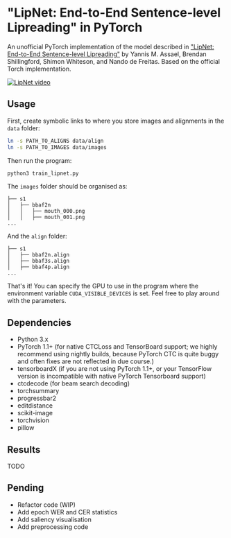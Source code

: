 # "LipNet: End-to-End Sentence-level Lipreading" in PyTorch
An unofficial PyTorch implementation of the model described in ["LipNet: End-to-End Sentence-level Lipreading"](https://arxiv.org/abs/1611.01599) by Yannis M. Assael, Brendan Shillingford, Shimon Whiteson, and Nando de Freitas. Based on the official Torch implementation.

[![LipNet video](https://img.youtube.com/vi/fa5QGremQf8/0.jpg)](https://www.youtube.com/watch?v=fa5QGremQf8)

## Usage
First, create symbolic links to where you store images and alignments in the `data` folder:

```bash
ln -s PATH_TO_ALIGNS data/align
ln -s PATH_TO_IMAGES data/images
```

Then run the program:

```bash
python3 train_lipnet.py
```

The `images` folder should be organised as:
```
├── s1
│   ├── bbaf2n
│   │   ├── mouth_000.png
│   │   ├── mouth_001.png
...
```

And the `align` folder:
```
├── s1
│   ├── bbaf2n.align
│   ├── bbaf3s.align
│   ├── bbaf4p.align
...
```

That's it! You can specify the GPU to use in the program where the environment variable `CUDA_VISIBLE_DEVICES` is set. Feel free to play around with the parameters.

## Dependencies
- Python 3.x
- PyTorch 1.1+ (for native CTCLoss and TensorBoard support; we highly recommend using nightly builds, because PyTorch CTC is quite buggy and often fixes are not reflected in due course.)
- tensorboardX (if you are not using PyTorch 1.1+, or your TensorFlow version is incompatible with native PyTorch Tensorboard support)
- ctcdecode (for beam search decoding)
- torchsummary
- progressbar2
- editdistance
- scikit-image
- torchvision
- pillow

## Results
TODO

## Pending
- Refactor code (WIP)
- Add epoch WER and CER statistics
- Add saliency visualisation
- Add preprocessing code

